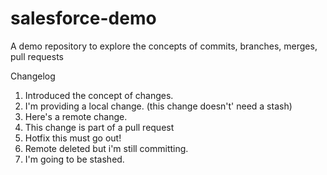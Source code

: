 # salesforce-demo
A demo repository to explore the concepts of commits, branches, merges, pull requests

Changelog
1.  Introduced the concept of changes.
2.  I'm providing a local change. (this change doesn't' need a stash)
3.  Here's a remote change.
4.  This change is part of a pull request
5.  Hotfix this must go out!
6.  Remote deleted but i'm still committing.
7.  I'm going to be stashed.

